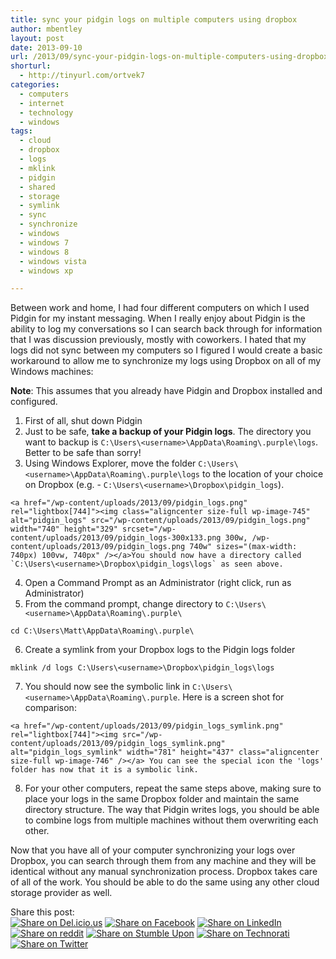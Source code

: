 ```yaml
---
title: sync your pidgin logs on multiple computers using dropbox
author: mbentley
layout: post
date: 2013-09-10
url: /2013/09/sync-your-pidgin-logs-on-multiple-computers-using-dropbox/
shorturl:
  - http://tinyurl.com/ortvek7
categories:
  - computers
  - internet
  - technology
  - windows
tags:
  - cloud
  - dropbox
  - logs
  - mklink
  - pidgin
  - shared
  - storage
  - symlink
  - sync
  - synchronize
  - windows
  - windows 7
  - windows 8
  - windows vista
  - windows xp

---
```

Between work and home, I had four different computers on which I used Pidgin for my instant messaging. When I really enjoy about Pidgin is the ability to log my conversations so I can search back through for information that I was discussion previously, mostly with coworkers. I hated that my logs did not sync between my computers so I figured I would create a basic workaround to allow me to synchronize my logs using Dropbox on all of my Windows machines:

**Note**: This assumes that you already have Pidgin and Dropbox installed and configured.

  1. First of all, shut down Pidgin
  2. Just to be safe, **take a backup of your Pidgin logs**. The directory you want to backup is `C:\Users\<username>\AppData\Roaming\.purple\logs`. Better to be safe than sorry!
  3. Using Windows Explorer, move the folder `C:\Users\<username>\AppData\Roaming\.purple\logs` to the location of your choice on Dropbox (e.g. - `C:\Users\<username>\Dropbox\pidgin_logs`).

    <a href="/wp-content/uploads/2013/09/pidgin_logs.png" rel="lightbox[744]"><img class="aligncenter size-full wp-image-745" alt="pidgin_logs" src="/wp-content/uploads/2013/09/pidgin_logs.png" width="740" height="329" srcset="/wp-content/uploads/2013/09/pidgin_logs-300x133.png 300w, /wp-content/uploads/2013/09/pidgin_logs.png 740w" sizes="(max-width: 740px) 100vw, 740px" /></a>You should now have a directory called `C:\Users\<username>\Dropbox\pidgin_logs\logs` as seen above.
  4. Open a Command Prompt as an Administrator (right click, run as Administrator)
  5. From the command prompt, change directory to `C:\Users\<username>\AppData\Roaming\.purple\`
```
cd C:\Users\Matt\AppData\Roaming\.purple\
```

  6. Create a symlink from your Dropbox logs to the Pidgin logs folder
```
mklink /d logs C:\Users\<username>\Dropbox\pidgin_logs\logs
```

  7. You should now see the symbolic link in `C:\Users\<username>\AppData\Roaming\.purple`. Here is a screen shot for comparison:

    <a href="/wp-content/uploads/2013/09/pidgin_logs_symlink.png" rel="lightbox[744]"><img src="/wp-content/uploads/2013/09/pidgin_logs_symlink.png" alt="pidgin_logs_symlink" width="781" height="437" class="aligncenter size-full wp-image-746" /></a> You can see the special icon the 'logs' folder has now that it is a symbolic link.
  8. For your other computers, repeat the same steps above, making sure to place your logs in the same Dropbox folder and maintain the same directory structure. The way that Pidgin writes logs, you should be able to combine logs from multiple machines without them overwriting each other.

Now that you have all of your computer synchronizing your logs over Dropbox, you can search through them from any machine and they will be identical without any manual synchronization process. Dropbox takes care of all of the work. You should be able to do the same using any other cloud storage provider as well.

<!-- Social Bookmarks BEGIN -->

<p class="postcats">
  Share this post:<br /><a onclick="window.open(this.href, '_blank', 'scrollbars=yes,menubar=no,height=600,width=750,resizable=yes,toolbar=no,location=no,status=no'); return false;" href="http://del.icio.us/post?url=http://tinyurl.com/ortvek7&title=sync+your+pidgin+logs+on+multiple+computers+using+dropbox" rel="nofollow" title="Share on Del.icio.us"><img class="social_img" src="/wp-content/plugins/social-bookmarks/images/delicious.png" title="Share on Del.icio.us" alt="Share on Del.icio.us" /></a> <a onclick="window.open(this.href, '_blank', 'scrollbars=yes,menubar=no,height=600,width=750,resizable=yes,toolbar=no,location=no,status=no'); return false;" href="http://www.facebook.com/sharer.php?u=http://tinyurl.com/ortvek7" rel="nofollow" title="Share on Facebook"><img class="social_img" src="/wp-content/plugins/social-bookmarks/images/facebook.png" title="Share on Facebook" alt="Share on Facebook" /></a> <a onclick="window.open(this.href, '_blank', 'scrollbars=yes,menubar=no,height=600,width=750,resizable=yes,toolbar=no,location=no,status=no'); return false;" href="http://www.linkedin.com/shareArticle?mini=true&url=http://tinyurl.com/ortvek7&title=sync+your+pidgin+logs+on+multiple+computers+using+dropbox" rel="nofollow" title="Share on LinkedIn"><img class="social_img" src="/wp-content/plugins/social-bookmarks/images/linkedin.png" title="Share on LinkedIn" alt="Share on LinkedIn" /></a> <a onclick="window.open(this.href, '_blank', 'scrollbars=yes,menubar=no,height=600,width=750,resizable=yes,toolbar=no,location=no,status=no'); return false;" href="http://reddit.com/submit?url=http://tinyurl.com/ortvek7&title=sync+your+pidgin+logs+on+multiple+computers+using+dropbox" rel="nofollow" title="Share on reddit"><img class="social_img" src="/wp-content/plugins/social-bookmarks/images/reddit.png" title="Share on reddit" alt="Share on reddit" /></a> <a onclick="window.open(this.href, '_blank', 'scrollbars=yes,menubar=no,height=600,width=750,resizable=yes,toolbar=no,location=no,status=no'); return false;" href="http://www.stumbleupon.com/submit?url=http://tinyurl.com/ortvek7&title=sync+your+pidgin+logs+on+multiple+computers+using+dropbox" rel="nofollow" title="Share on Stumble Upon"><img class="social_img" src="/wp-content/plugins/social-bookmarks/images/stumbleupon.png" title="Share on Stumble Upon" alt="Share on Stumble Upon" /></a> <a onclick="window.open(this.href, '_blank', 'scrollbars=yes,menubar=no,height=600,width=750,resizable=yes,toolbar=no,location=no,status=no'); return false;" href="http://www.technorati.com/faves?add=http://tinyurl.com/ortvek7" rel="nofollow" title="Share on Technorati"><img class="social_img" src="/wp-content/plugins/social-bookmarks/images/technorati.png" title="Share on Technorati" alt="Share on Technorati" /></a> <a onclick="window.open(this.href, '_blank', 'scrollbars=yes,menubar=no,height=600,width=750,resizable=yes,toolbar=no,location=no,status=no'); return false;" href="http://twitter.com/home/?status=sync+your+pidgin+logs+on+multiple+computers+using+dropbox+@+http://tinyurl.com/ortvek7" rel="nofollow" title="Share on Twitter"><img class="social_img" src="/wp-content/plugins/social-bookmarks/images/twitter.png" title="Share on Twitter" alt="Share on Twitter" /></a> <br />
</p>

<!-- Social Bookmarks END -->
